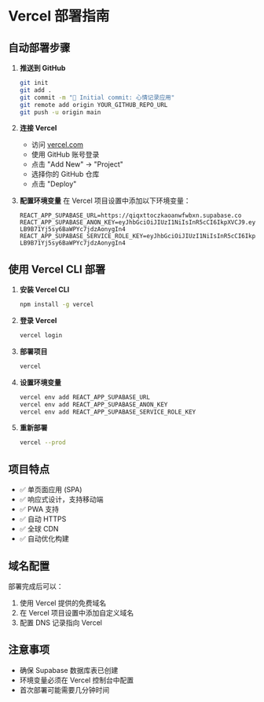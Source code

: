 # Vercel 部署指南

## 自动部署步骤

1. **推送到 GitHub**
   ```bash
   git init
   git add .
   git commit -m "🎉 Initial commit: 心情记录应用"
   git remote add origin YOUR_GITHUB_REPO_URL
   git push -u origin main
   ```

2. **连接 Vercel**
   - 访问 [vercel.com](https://vercel.com)
   - 使用 GitHub 账号登录
   - 点击 "Add New" → "Project"
   - 选择你的 GitHub 仓库
   - 点击 "Deploy"

3. **配置环境变量**
   在 Vercel 项目设置中添加以下环境变量：
   ```
   REACT_APP_SUPABASE_URL=https://qiqxttoczkaoanwfwbxn.supabase.co
   REACT_APP_SUPABASE_ANON_KEY=eyJhbGciOiJIUzI1NiIsInR5cCI6IkpXVCJ9.eyJpc3MiOiJzdXBhYmFzZSIsInJlZiI6InFpcXh0dG9jemthb2Fud2Z3YnhuIiwicm9sZSI6ImFub24iLCJpYXQiOjE3NTU4NDUyNDgsImV4cCI6MjA3MTQyMTI0OH0.AedP8DVCr3j_-LB9B71Yj5sy6BaWPYc7jdzAonygIn4
   REACT_APP_SUPABASE_SERVICE_ROLE_KEY=eyJhbGciOiJIUzI1NiIsInR5cCI6IkpXVCJ9.eyJpc3MiOiJzdXBhYmFzZSIsInJlZiI6InFpcXh0dG9jemthb2Fud2Z3YnhuIiwicm9sZSI6ImFub24iLCJpYXQiOjE3NTU4NDUyNDgsImV4cCI6MjA3MTQyMTI0OH0.AedP8DVCr3j_-LB9B71Yj5sy6BaWPYc7jdzAonygIn4
   ```

## 使用 Vercel CLI 部署

1. **安装 Vercel CLI**
   ```bash
   npm install -g vercel
   ```

2. **登录 Vercel**
   ```bash
   vercel login
   ```

3. **部署项目**
   ```bash
   vercel
   ```

4. **设置环境变量**
   ```bash
   vercel env add REACT_APP_SUPABASE_URL
   vercel env add REACT_APP_SUPABASE_ANON_KEY
   vercel env add REACT_APP_SUPABASE_SERVICE_ROLE_KEY
   ```

5. **重新部署**
   ```bash
   vercel --prod
   ```

## 项目特点

- ✅ 单页面应用 (SPA)
- ✅ 响应式设计，支持移动端
- ✅ PWA 支持
- ✅ 自动 HTTPS
- ✅ 全球 CDN
- ✅ 自动优化构建

## 域名配置

部署完成后可以：
1. 使用 Vercel 提供的免费域名
2. 在 Vercel 项目设置中添加自定义域名
3. 配置 DNS 记录指向 Vercel

## 注意事项

- 确保 Supabase 数据库表已创建
- 环境变量必须在 Vercel 控制台中配置
- 首次部署可能需要几分钟时间